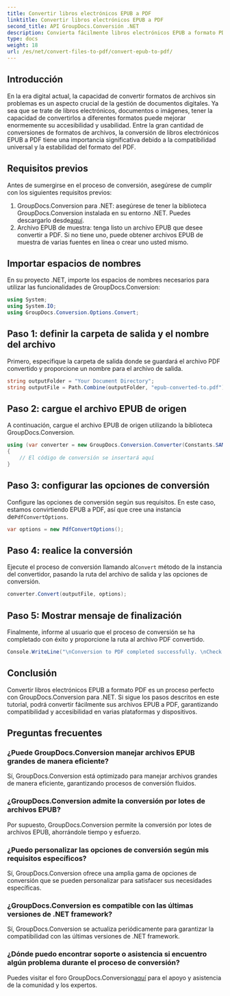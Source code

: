 ```yaml
---
title: Convertir libros electrónicos EPUB a PDF
linktitle: Convertir libros electrónicos EPUB a PDF
second_title: API GroupDocs.Conversión .NET
description: Convierta fácilmente libros electrónicos EPUB a formato PDF utilizando GroupDocs.Conversion para .NET. Garantice la compatibilidad y accesibilidad en todas las plataformas.
type: docs
weight: 18
url: /es/net/convert-files-to-pdf/convert-epub-to-pdf/
---
```

## Introducción
En la era digital actual, la capacidad de convertir formatos de archivos sin problemas es un aspecto crucial de la gestión de documentos digitales. Ya sea que se trate de libros electrónicos, documentos o imágenes, tener la capacidad de convertirlos a diferentes formatos puede mejorar enormemente su accesibilidad y usabilidad. Entre la gran cantidad de conversiones de formatos de archivos, la conversión de libros electrónicos EPUB a PDF tiene una importancia significativa debido a la compatibilidad universal y la estabilidad del formato del PDF.
## Requisitos previos
Antes de sumergirse en el proceso de conversión, asegúrese de cumplir con los siguientes requisitos previos:
1.  GroupDocs.Conversion para .NET: asegúrese de tener la biblioteca GroupDocs.Conversion instalada en su entorno .NET. Puedes descargarlo desde[aquí](https://releases.groupdocs.com/conversion/net/).
2. Archivo EPUB de muestra: tenga listo un archivo EPUB que desee convertir a PDF. Si no tiene uno, puede obtener archivos EPUB de muestra de varias fuentes en línea o crear uno usted mismo.

## Importar espacios de nombres
En su proyecto .NET, importe los espacios de nombres necesarios para utilizar las funcionalidades de GroupDocs.Conversion:
```csharp
using System;
using System.IO;
using GroupDocs.Conversion.Options.Convert;
```

## Paso 1: definir la carpeta de salida y el nombre del archivo
Primero, especifique la carpeta de salida donde se guardará el archivo PDF convertido y proporcione un nombre para el archivo de salida.
```csharp
string outputFolder = "Your Document Directory";
string outputFile = Path.Combine(outputFolder, "epub-converted-to.pdf");
```
## Paso 2: cargue el archivo EPUB de origen
A continuación, cargue el archivo EPUB de origen utilizando la biblioteca GroupDocs.Conversion.
```csharp
using (var converter = new GroupDocs.Conversion.Converter(Constants.SAMPLE_EPUB))
{
    // El código de conversión se insertará aquí
}
```
## Paso 3: configurar las opciones de conversión
 Configure las opciones de conversión según sus requisitos. En este caso, estamos convirtiendo EPUB a PDF, así que cree una instancia de`PdfConvertOptions`.
```csharp
var options = new PdfConvertOptions();
```
## Paso 4: realice la conversión
 Ejecute el proceso de conversión llamando al`Convert` método de la instancia del convertidor, pasando la ruta del archivo de salida y las opciones de conversión.
```csharp
converter.Convert(outputFile, options);
```
## Paso 5: Mostrar mensaje de finalización
Finalmente, informe al usuario que el proceso de conversión se ha completado con éxito y proporcione la ruta al archivo PDF convertido.
```csharp
Console.WriteLine("\nConversion to PDF completed successfully. \nCheck output in {0}", outputFolder);
```

## Conclusión
Convertir libros electrónicos EPUB a formato PDF es un proceso perfecto con GroupDocs.Conversion para .NET. Si sigue los pasos descritos en este tutorial, podrá convertir fácilmente sus archivos EPUB a PDF, garantizando compatibilidad y accesibilidad en varias plataformas y dispositivos.
## Preguntas frecuentes
### ¿Puede GroupDocs.Conversion manejar archivos EPUB grandes de manera eficiente?
Sí, GroupDocs.Conversion está optimizado para manejar archivos grandes de manera eficiente, garantizando procesos de conversión fluidos.
### ¿GroupDocs.Conversion admite la conversión por lotes de archivos EPUB?
Por supuesto, GroupDocs.Conversion permite la conversión por lotes de archivos EPUB, ahorrándole tiempo y esfuerzo.
### ¿Puedo personalizar las opciones de conversión según mis requisitos específicos?
Sí, GroupDocs.Conversion ofrece una amplia gama de opciones de conversión que se pueden personalizar para satisfacer sus necesidades específicas.
### ¿GroupDocs.Conversion es compatible con las últimas versiones de .NET framework?
Sí, GroupDocs.Conversion se actualiza periódicamente para garantizar la compatibilidad con las últimas versiones de .NET framework.
### ¿Dónde puedo encontrar soporte o asistencia si encuentro algún problema durante el proceso de conversión?
 Puedes visitar el foro GroupDocs.Conversion[aquí](https://forum.groupdocs.com/c/conversion/11) para el apoyo y asistencia de la comunidad y los expertos.